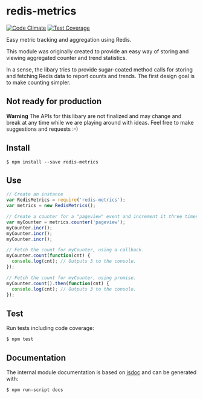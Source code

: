 redis-metrics
=============

[![Code Climate](https://codeclimate.com/github/Receiptful/redis-metrics/badges/gpa.svg)](https://codeclimate.com/github/Receiptful/redis-metrics) [![Test Coverage](https://codeclimate.com/github/Receiptful/redis-metrics/badges/coverage.svg)](https://codeclimate.com/github/Receiptful/redis-metrics)

Easy metric tracking and aggregation using Redis.

This module was originally created to provide an easy way of storing and
viewing aggregated counter and trend statistics.

In a sense, the libary tries to provide sugar-coated method calls for storing
and fetching Redis data to report counts and trends. The first design goal is to
make counting simpler.

Not ready for production
------------------------

**Warning** The APIs for this libary are not finalized and may change and break
at any time while we are playing around with ideas. Feel free to make
suggestions and requests :-)

Install
-------

```console
$ npm install --save redis-metrics
```

Use
----- 

```javascript
// Create an instance
var RedisMetrics = require('redis-metrics');
var metrics = new RedisMetrics();

// Create a counter for a "pageview" event and increment it three times.
var myCounter = metrics.counter('pageview');
myCounter.incr();
myCounter.incr();
myCounter.incr();

// Fetch the count for myCounter, using a callback.
myCounter.count(function(cnt) {
  console.log(cnt); // Outputs 3 to the console.
});

// Fetch the count for myCounter, using promise.
myCounter.count().then(function(cnt) {
  console.log(cnt); // Outputs 3 to the console.
});
```

Test
----
Run tests including code coverage:

    $ npm test

Documentation
-------------
The internal module documentation is based on [jsdoc](http://usejsdoc.org) and
can be generated with:

    $ npm run-script docs
